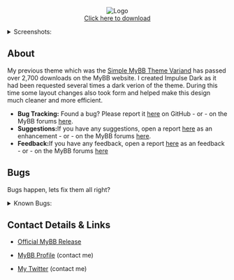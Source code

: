 <p align="center">
  <img src="https://i.imgur.com/tDhOAOi.png" title="Logo"  />
  <br>
  <a align="center" href="https://github.com/Admixing/Impulse-Dark/releases/tag/1.2">Click here to download</a>
  <br />
</p>

<details> 
  <summary>Screenshots:</summary>
  <img src="https://i.imgur.com/T70ud6b.png" />
  <img src="https://i.imgur.com/dZrJl7C.png" />
</details>

## About
My previous theme which was the <a href="https://community.mybb.com/mods.php?action=view&pid=959" target="_blank">Simple MyBB Theme Variand</a> has passed over 2,700 downloads on the MyBB website. I created Impulse Dark as it had been requested several times a dark verion of the theme. During this time some layout changes also took form and helped make this design much cleaner and more efficient. 
<ul><li><b>Bug Tracking:</b> Found a bug? Please report it <a href="https://github.com/Admixing/Impulse-Dark/issues">here</a> on GitHub - or - on the MyBB forums <a href="https://community.mybb.com/mods.php?action=bugtracker&pid=1045" target="_blank">here</a>.</li>
<li><b>Suggestions:</b>If you have any suggestions, open a report <a href="https://github.com/Admixing/Impulse-Dark/issues">here</a> as an enhancement - or - on the MyBB forums <a href="https://community.mybb.com/mods.php?action=suggestions&pid=1045" target="_blank">here</a>.</li>
<li><b>Feedback:</b>If you have any feedback, open a report <a href="https://github.com/Admixing/Impulse-Dark/issues">here</a> as an feedback - or - on the MyBB forums <a href="https://community.mybb.com/mods.php?action=suggestions&pid=1045" target="_blank">here</a></li></ul>

## Bugs
Bugs happen, lets fix them all right?
<details> 
  <summary>Known Bugs:</summary>
  <ul><li><b>New Thread Bug: </b> When creating a new thread, "I believe ____ is the best section for this thread." needs to be removed. </li></ul>
</details>


## Contact Details & Links
<ul><li><a href="https://community.mybb.com/mods.php?action=view&pid=1045" target="_blank">Official MyBB Release</a></li></ul>
<ul><li><a href="https://community.mybb.com/user-77508.html" target="_blank">MyBB Profile</a> (contact me)</li></ul>
<ul><li><a href="https://twitter.com/Admixing" target="_blank">My Twitter</a> (contact me)</li></ul>

